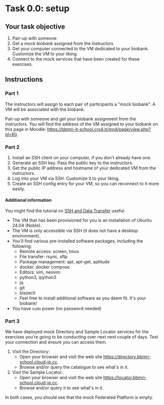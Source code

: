 # Task 0.0: setup

## Your task objective

1. Pair-up with someone
2. Get a *mock biobank* assigned from the instructors
4. Get your computer connected to the VM dedicated to your biobank.  Customize the VM to your liking.
5. Connect to the mock services that have been created for these exercises.



## Instructions

### Part 1
The instructors will assign to each pair of participants a "mock biobank".  A VM
will be associated with the biobank.

Pair-up with someone and get your biobank assignment from the instructors.
You will find the address of the VM assigned to your biobank on this page in
Moodle: <https://bbmri-it-school.crs4.it/mod/page/view.php?id=60>.


### Part 2
1. Install an SSH client on your computer, if you don't already have one.
2. Generate an SSH key.  Pass the public key to the instructors.
3. Get the public IP address and hostname of your dedicated VM from the
   instructors.
4. Log into your VM via SSH.  Customize it to your liking.
5. Create an SSH config entry for your VM, so you can reconnect to it more easily.


#### Additional information

You might find the tutorial on [SSH and Data
Transfer](https://github.com/crs4/bbmri-it-school-tutorials/blob/main/09-remote-services/ssh-and-data-transfer.md)
useful.

* The VM that has been provisioned for you is an installation of Ubuntu 24.04 (Noble).
* The VM is only accessible via SSH (it does not have a desktop environment).
* You'll find various pre-installed software packages, including the following:
    + Remote access: screen, tmux
    + File transfer: rsync, sftp
    + Package management: apt, apt-get, aptitude
    + docker, docker compose
    + Editors: vim, neovim
    + python3, ipython3
    + jq
    + git
    + blazectl
    + Feel free to install additional software as you deem fit.  It's your biobank!
* You have `sudo` power (no password needed)


### Part 3

We have deployed mock Directory and Sample Locator services for the exercises
you're going to be conducting over next next couple of days. Test your
connection and ensure you can access them.

1. Visit the Directory:
    * Open your browser and visit the web site <https://directory.bbmri-school.cloud-ip.cc>.
    * Browse and/or query the catalogue to see what's in it.
2. Visit the Sample Locator:
    * Open your browser and visit the web site <https://locator.bbmri-school.cloud-ip.cc>.
    * Browse and/or query it to see what's in it.

In both cases, you should see that the mock Federated Platform is empty.
